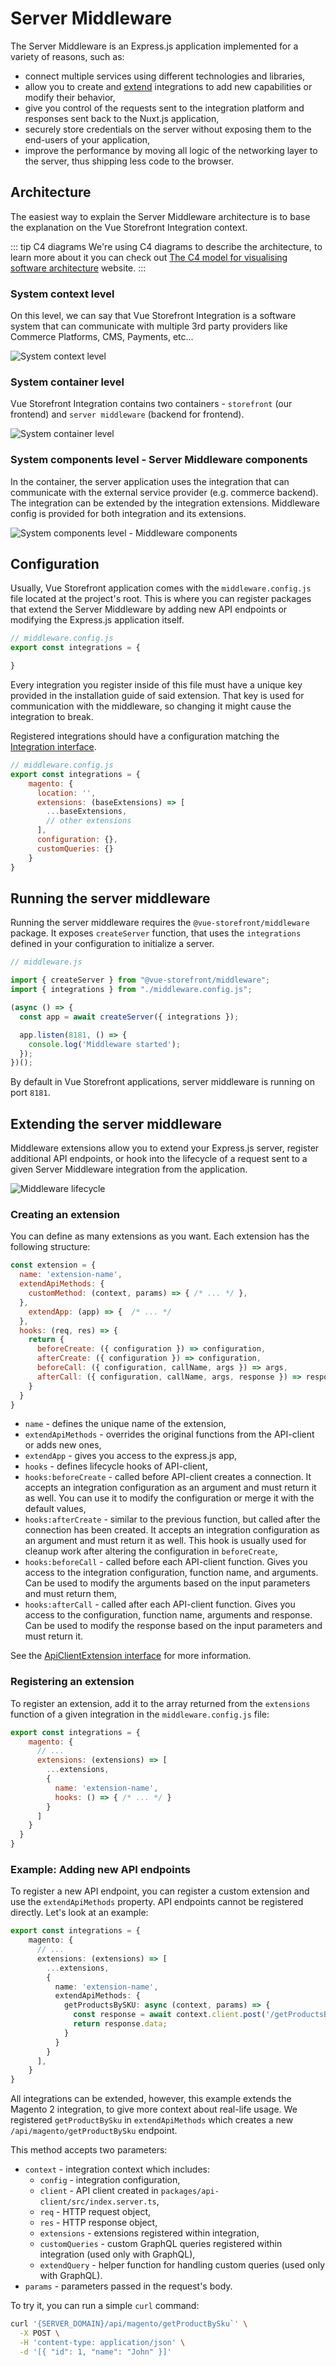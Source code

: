 # Server Middleware

The Server Middleware is an Express.js application implemented for a variety of reasons, such as:

- connect multiple services using different technologies and libraries,
- allow you to create and [extend](/middleware/guides/extensions) integrations to add new capabilities or modify their behavior,
- give you control of the requests sent to the integration platform and responses sent back to the Nuxt.js application,
- securely store credentials on the server without exposing them to the end-users of your application,
- improve the performance by moving all logic of the networking layer to the server, thus shipping less code to the browser.


## Architecture

The easiest way to explain the Server Middleware architecture is to base the explanation on the Vue Storefront Integration context.

::: tip C4 diagrams
We're using C4 diagrams to describe the architecture, to learn more about it you can check out [The C4 model for visualising software architecture](https://c4model.com/) website.
:::

### System context level

On this level, we can say that Vue Storefront Integration is a software system that can communicate with multiple 3rd party providers like Commerce Platforms, CMS, Payments, etc...

![System context level](https://res.cloudinary.com/vue-storefront/image/upload/v1677521743/Integrations_Workspace_-_Copy_of_System_context_level_ufe60v.jpg)

### System container level

Vue Storefront Integration contains two containers - `storefront` (our frontend) and `server middleware` (backend for frontend).

![System container level](https://res.cloudinary.com/vue-storefront/image/upload/v1678201501/C4%20Integrations/Integrations_Workspace_-_Copy_of_System_container_level_jj4n84.jpg)

### System components level - Server Middleware components

In the container, the server application uses the integration that can communicate with the external service provider (e.g. commerce backend). The integration can be extended by the integration extensions. Middleware config is provided for both integration and its extensions.

![System components level - Middleware components](https://res.cloudinary.com/vue-storefront/image/upload/v1677519996/C4%20Integrations/Integrations_Workspace_-_System_component_level_-_Middleware_ioiogo.jpg)

## Configuration

Usually, Vue Storefront application comes with the `middleware.config.js` file located at the project's root. This is where you can register packages that extend the Server Middleware by adding new API endpoints or modifying the Express.js application itself.

```javascript
// middleware.config.js
export const integrations = {

}
```

Every integration you register inside of this file must have a unique key provided in the installation guide of said extension. That key is used for communication with the middleware, so changing it might cause the integration to break.

Registered integrations should have a configuration matching the [Integration interface](https://docs.vuestorefront.io/v2/reference/api/core.integration.html).

```javascript
// middleware.config.js
export const integrations = {
    magento: {
      location: '',
      extensions: (baseExtensions) => [
        ...baseExtensions,
        // other extensions
      ],
      configuration: {},
      customQueries: {}
    }
}
```

## Running the server middleware

Running the server middleware requires the `@vue-storefront/middleware` package. It exposes `createServer` function, that uses the `integrations` defined in your configuration to initialize a server.
```javascript
// middleware.js

import { createServer } from "@vue-storefront/middleware";
import { integrations } from "./middleware.config.js";

(async () => {
  const app = await createServer({ integrations });

  app.listen(8181, () => {
    console.log('Middleware started');
  });
})();
```

By default in Vue Storefront applications, server middleware is running on port `8181`.

## Extending the server middleware

Middleware extensions allow you to extend your Express.js server, register additional API endpoints, or hook into the
lifecycle of a request sent to a given Server Middleware integration from the application.

![Middleware lifecycle](https://res.cloudinary.com/vue-storefront/image/upload/v1678260609/Flowcharts/Integrations_Workspace_-_Extending_the_middleware_mw5nad.jpg)

### Creating an extension

You can define as many extensions as you want. Each extension has the following structure:

```js
const extension = {
  name: 'extension-name',
  extendApiMethods: {
    customMethod: (context, params) => { /* ... */ },
  },
    extendApp: (app) => {  /* ... */
  },
  hooks: (req, res) => {
    return {
      beforeCreate: ({ configuration }) => configuration,
      afterCreate: ({ configuration }) => configuration,
      beforeCall: ({ configuration, callName, args }) => args,
      afterCall: ({ configuration, callName, args, response }) => response
    }
  }
}
```

- `name` - defines the unique name of the extension,
- `extendApiMethods` - overrides the original functions from the API-client or adds new ones,
- `extendApp` - gives you access to the express.js app,
- `hooks` - defines lifecycle hooks of API-client,
- `hooks:beforeCreate` - called before API-client creates a connection. It accepts an integration configuration as an argument and must return it as well. You can use it to modify the configuration or merge it with the default values,
- `hooks:afterCreate` - similar to the previous function, but called after the connection has been created. It accepts
  an integration configuration as an argument and must return it as well. This hook is usually used for cleanup work after altering the configuration in `beforeCreate`,
- `hooks:beforeCall` - called before each API-client function. Gives you access to the integration configuration, function name, and arguments. Can be used to modify the arguments based on the input parameters and must return them,
- `hooks:afterCall` - called after each API-client function. Gives you access to the configuration, function name, arguments and response. Can be used to modify the response based on the input parameters and must return it.

See the [ApiClientExtension interface](https://docs.vuestorefront.io/v2/reference/api/core.apiclientextension.html) for more information.

### Registering an extension

To register an extension, add it to the array returned from the `extensions` function of a given integration in
the `middleware.config.js` file:

```js
export const integrations = {
    magento: {
      // ...
      extensions: (extensions) => [
        ...extensions,
        {
          name: 'extension-name',
          hooks: () => { /* ... */ }
        }
      ]
    }
  }
}
```

### Example: Adding new API endpoints

To register a new API endpoint, you can register a custom extension and use the `extendApiMethods` property. API
endpoints cannot be registered directly. Let's look at an example:

```ts
export const integrations = {
    magento: {
      // ...
      extensions: (extensions) => [
        ...extensions,
        {
          name: 'extension-name',
          extendApiMethods: {
            getProductsBySKU: async (context, params) => {
              const response = await context.client.post('/getProductsBySKU', params);
              return response.data;
            }
          }
        }
      ],
    }
}
```

All integrations can be extended, however, this example extends the Magento 2 integration, to give more context about real-life usage. We registered `getProductBySku` in `extendApiMethods` which creates a new `/api/magento/getProductBySku` endpoint.

This method accepts two parameters:

- `context` - integration context which includes:
  - `config` - integration configuration,
  - `client` - API client created in `packages/api-client/src/index.server.ts`,
  - `req` - HTTP request object,
  - `res` - HTTP response object,
  - `extensions` - extensions registered within integration,
  - `customQueries` - custom GraphQL queries registered within integration (used only with GraphQL),
  - `extendQuery` - helper function for handling custom queries (used only with GraphQL).
- `params` - parameters passed in the request's body.

To try it, you can run a simple `curl` command:

```bash
curl '{SERVER_DOMAIN}/api/magento/getProductBySku`' \
  -X POST \
  -H 'content-type: application/json' \
  -d '[{ "id": 1, "name": "John" }]'
```
